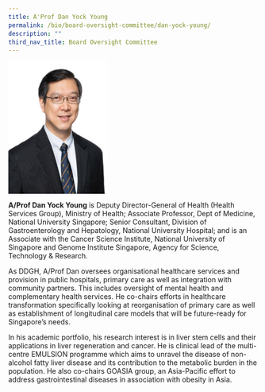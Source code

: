 ```yaml
---
title: A'Prof Dan Yock Young
permalink: /bio/board-oversight-committee/dan-yock-young/
description: ""
third_nav_title: Board Oversight Committee
---
```

<img src="/images/Bio/Board%20Oversight%20Committee/aprof-dan-young-nusmed.jpg" align="center" style="width:200px">

**A/Prof Dan Yock Young** is Deputy Director-General of Health (Health Services Group), Ministry of Health; Associate Professor, Dept of Medicine, National University Singapore; Senior Consultant, Division of Gastroenterology and Hepatology, National University Hospital; and is an Associate with the Cancer Science Institute, National University of Singapore and Genome Institute Singapore, Agency for Science, Technology &amp; Research.

As DDGH, A/Prof Dan oversees organisational healthcare services and provision in public hospitals, primary care as well as integration with community partners. This includes oversight of mental health and complementary health services. He co-chairs efforts in healthcare transformation specifically looking at reorganisation of primary care as well as establishment of longitudinal care models that will be future-ready for Singapore’s needs.

In his academic portfolio, his research interest is in liver stem cells and their applications in liver regeneration and cancer. He is clinical lead of the multi-centre EMULSION programme which aims to unravel the disease of non-alcohol fatty liver disease and its contribution to the metabolic burden in the population. He also co-chairs GOASIA group, an Asia-Pacific effort to address gastrointestinal diseases in association with obesity in Asia.
